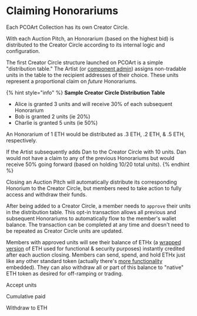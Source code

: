 # Claiming Honorariums

Each PCOArt Collection has its own Creator Circle.&#x20;

With each Auction Pitch, an Honorarium (based on the highest bid) is distributed to the Creator Circle according to its internal logic and configuration.

The first Creator Circle structure launched on PCOArt is a simple "distribution table." The Artist (or [component admin](../for-artists/admin-permissions.md)) assigns non-tradable units in the table to the recipient addresses of their choice. These units represent a proportional claim on _future_ Honorariums.

{% hint style="info" %}
**Sample Creator Circle Distribution Table**

* Alice is granted 3 units and will receive 30% of each subsequent Honorarium
* Bob is granted 2 units (ie 20%)
* Charlie is granted 5 units (ie 50%)



An Honorarium of 1 ETH would be distributed as .3 ETH, .2 ETH, & .5 ETH, respectively.



If the Artist subsequently adds Dan to the Creator Circle with 10 units. Dan would not have a claim to any of the previous Honorariums but would receive 50% going forward (based on holding 10/20 total units).
{% endhint %}

Closing an Auction Pitch will automatically distribute its corresponding Honorium to the Creator Circle, but members need to take action to fully access and withdraw their funds.

After being added to a Creator Circle, a member needs to `approve` their units in the distribution table. This opt-in transaction allows all previous and subsequent Honorariums to automatically flow to the member's wallet balance. The transaction can be completed at any time and doesn't need to be repeated as Creator Circle units are updated.&#x20;

Members with approved units will see their balance of ETHx (a [wrapped version](https://docs.superfluid.finance/superfluid/protocol-overview/in-depth-overview/super-tokens) of ETH used for functional & security purposes) instantly credited after each auction closing. Members can send, spend, and hold ETHx just like any other standard token (actually there's [more functionality](https://docs.superfluid.finance/superfluid/protocol-overview/what-is-superfluid) embedded). They can also withdraw all or part of this balance to "native" ETH token as desired for off-ramping or trading.&#x20;









Accept units

Cumulative paid

Withdraw to ETH
